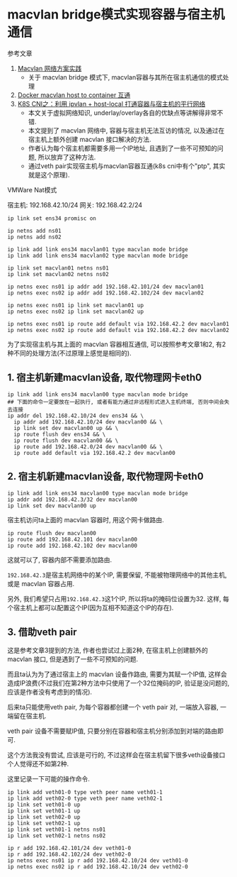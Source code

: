 # macvlan bridge模式实现容器与宿主机通信

参考文章

1. [Macvlan 网络方案实践](https://cloud.tencent.com/developer/article/1495218)
    - 关于 macvlan bridge 模式下, macvlan容器与其所在宿主机通信的模式处理
2. [Docker macvlan host to container 互通](https://www.jianshu.com/p/680fad14a947)
3. [K8S CNI之：利⽤ ipvlan + host-local 打通容器与宿主机的平⾏⽹络](https://juejin.cn/post/6844903801057443853)
    - 本文关于虚拟网络知识, underlay/overlay各自的优缺点等讲解得非常不错.
    - 本文提到了 macvlan 网络中, 容器与宿主机无法互访的情况, 以及通过在宿主机上额外创建 macvlan 接口解决的方法.
    - 作者认为每个宿主机都需要多用一个IP地址, 且遇到了一些不可预知的问题, 所以放弃了这种方法.
    - 通过veth pair实现宿主机与macvlan容器互通(k8s cni中有个"ptp", 其实就是这个原理).

VMWare Nat模式

宿主机: 192.168.42.10/24
网关: 192.168.42.2/24

```
ip link set ens34 promisc on

ip netns add ns01
ip netns add ns02

ip link add link ens34 macvlan01 type macvlan mode bridge
ip link add link ens34 macvlan02 type macvlan mode bridge

ip link set macvlan01 netns ns01
ip link set macvlan02 netns ns02

ip netns exec ns01 ip addr add 192.168.42.101/24 dev macvlan01
ip netns exec ns02 ip addr add 192.168.42.102/24 dev macvlan02

ip netns exec ns01 ip link set macvlan01 up
ip netns exec ns02 ip link set macvlan02 up

ip netns exec ns01 ip route add default via 192.168.42.2 dev macvlan01
ip netns exec ns02 ip route add default via 192.168.42.2 dev macvlan02
```

为了实现宿主机与其上面的 macvlan 容器相互通信, 可以按照参考文章1和2, 有2种不同的处理方法(不过原理上感觉是相同的).

## 1. 宿主机新建macvlan设备, 取代物理网卡eth0

```
ip link add link ens34 macvlan00 type macvlan mode bridge
## 下面的命令一定要放在一起执行, 或者有能力通过非远程形式进入主机终端, 否则中间会失去连接
ip addr del 192.168.42.10/24 dev ens34 && \
  ip addr add 192.168.42.10/24 dev macvlan00 && \
  ip link set dev macvlan00 up && \
  ip route flush dev ens34 && \
  ip route flush dev macvlan00 && \
  ip route add 192.168.42.0/24 dev macvlan00 && \
  ip route add default via 192.168.42.2 dev macvlan00
```

## 2. 宿主机新建macvlan设备, 取代物理网卡eth0

```
ip link add link ens34 macvlan00 type macvlan mode bridge
ip addr add 192.168.42.3/32 dev macvlan00
ip link set dev macvlan00 up
```

宿主机访问ta上面的 macvlan 容器时, 用这个网卡做路由.

```
ip route flush dev macvlan00
ip route add 192.168.42.101 dev macvlan00
ip route add 192.168.42.102 dev macvlan00
```

这就可以了, 容器内部不需要添加路由.

`192.168.42.3`是宿主机网络中的某个IP, 需要保留, 不能被物理网络中的其他主机, 或是 macvlan 容器占用.

另外, 我们希望只占用`192.168.42.3`这1个IP, 所以将ta的掩码位设置为32. 这样, 每个宿主机上都可以配置这个IP(因为互相不知道这个IP的存在).

## 3. 借助veth pair

这是参考文章3提到的方法, 作者也尝试过上面2种, 在宿主机上创建额外的 macvlan 接口, 但是遇到了一些不可预知的问题.

而且ta认为为了通过宿主上的 macvlan 设备作路由, 需要为其赋一个IP值, 这样会造成IP浪费(不过我们在第2种方法中只使用了一个32位掩码的IP, 验证是没问题的, 应该是作者没有考虑到的情况).

后来ta只能使用veth pair, 为每个容器都创建一个 veth pair 对, 一端放入容器, 一端留在宿主机.

veth pair 设备不需要赋IP值, 只要分别在容器和宿主机分别添加到对端的路由即可.

这个方法我没有尝试, 应该是可行的, 不过这样会在宿主机留下很多veth设备接口个人觉得还不如第2种.

这里记录一下可能的操作命令.

```
ip link add veth01-0 type veth peer name veth01-1
ip link add veth02-0 type veth peer name veth02-1
ip link set veth01-0 up
ip link set veth01-1 up
ip link set veth02-0 up
ip link set veth02-1 up
ip link set veth01-1 netns ns01
ip link set veth02-1 netns ns02

ip r add 192.168.42.101/24 dev veth01-0
ip r add 192.168.42.102/24 dev veth02-0
ip netns exec ns01 ip r add 192.168.42.10/24 dev veth01-0
ip netns exec ns02 ip r add 192.168.42.10/24 dev veth02-0
```
